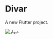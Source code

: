 # Divar

A new Flutter project.

![دیوار](https://user-images.githubusercontent.com/101221304/177201806-6f7cb3a3-5e43-44a2-96c5-cd507b004127.png)

